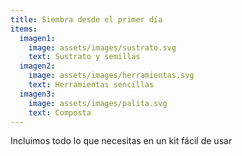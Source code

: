 ```yaml
---
title: Siembra desde el primer día
items:
  imagen1:
    image: assets/images/sustrato.svg
    text: Sustrato y semillas
  imagen2:
    image: assets/images/herramientas.svg
    text: Herramientas sencillas
  imagen3:
    image: assets/images/palita.svg
    text: Composta
---
```


Incluimos todo lo que necesitas en un kit fácil de usar
